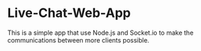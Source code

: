 # Live-Chat-Web-App
This is a simple app that use Node.js and Socket.io to make the communications between more clients possible.
